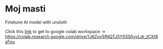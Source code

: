 # Moj masti
Finetune AI model with unsloth

Click this [link](https://colab.research.google.com/drive/1J6Zov5fNQTJ5Y5SS5yvLdr_tCXt8sFou) to get to google colab workspace -> https://colab.research.google.com/drive/1J6Zov5fNQTJ5Y5SS5yvLdr_tCXt8sFou

